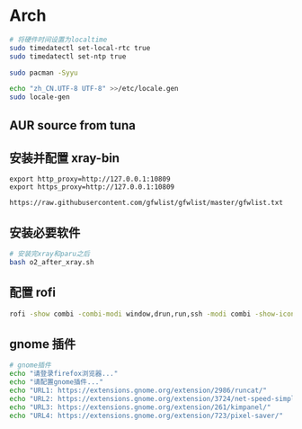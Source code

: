 # Arch

```bash
# 将硬件时间设置为localtime
sudo timedatectl set-local-rtc true
sudo timedatectl set-ntp true

sudo pacman -Syyu

echo "zh_CN.UTF-8 UTF-8" >>/etc/locale.gen
sudo locale-gen
```

## AUR source from tuna

## 安装并配置 xray-bin

```
export http_proxy=http://127.0.0.1:10809
export https_proxy=http://127.0.0.1:10809

https://raw.githubusercontent.com/gfwlist/gfwlist/master/gfwlist.txt
```

## 安装必要软件

```bash
# 安装完xray和paru之后
bash o2_after_xray.sh
```

## 配置 rofi

```bash
rofi -show combi -combi-modi window,drun,run,ssh -modi combi -show-icons -dpi 180 -icon-theme 'Papirus'
```

## gnome 插件

```bash
# gnome插件
echo "请登录firefox浏览器..."
echo "请配置gnome插件..."
echo "URL1: https://extensions.gnome.org/extension/2986/runcat/"
echo "URL2: https://extensions.gnome.org/extension/3724/net-speed-simplified/"
echo "URL3: https://extensions.gnome.org/extension/261/kimpanel/"
echo "URL4: https://extensions.gnome.org/extension/723/pixel-saver/"
```

